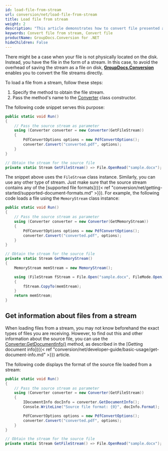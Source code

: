 ```yaml
---
id: load-file-from-stream
url: conversion/net/load-file-from-stream
title: Load file from stream
weight: 2
description: "This article demonstrates how to convert file presented as a stream using GroupDocs.Conversion for .NET API."
keywords: Convert file from stream, Convert file
productName: GroupDocs.Conversion for .NET
hideChildren: False
---
```

There might be a case when your file is not physically located on the disk. Instead, you have the file in the form of a stream. In this case, to avoid the overhead of saving the stream as a file on disk, [**GroupDocs.Conversion**](https://products.groupdocs.com/conversion/net) enables you to convert the file streams directly.

To load a file from a stream, follow these steps:

1.  Specify the method to obtain the file stream.
2.  Pass the method's name to the [Converter](https://reference.groupdocs.com/conversion/net/groupdocs.conversion/converter) class constructor.

The following code snippet serves this purpose:

```csharp
public static void Run()
{
    // Pass the source stream as parameter
    using (Converter converter = new Converter(GetFileStream)) 
    {
        PdfConvertOptions options = new PdfConvertOptions();
        converter.Convert("converted.pdf", options);
    }
}

// Obtain the stream for the source file
private static Stream GetFileStream() => File.OpenRead("sample.docx");
```
The snippet above uses the `FileStream` class instance. Similarly, you can use any other type of stream. Just make sure that the source stream contains any of the [supported file formats]({{< ref "conversion/net/getting-started/supported-document-formats.md" >}}). For example, the following code loads a file using the `MemoryStream` class instance:

```csharp
public static void Run()
{
    // Pass the source stream as parameter
    using (Converter converter = new Converter(GetMemoryStream)) 
    {
        PdfConvertOptions options = new PdfConvertOptions();
        converter.Convert("converted.pdf", options);
    }
}

// Obtain the stream for the source file
private static Stream GetMemoryStream()
{
    MemoryStream memStream = new MemoryStream();

    using (FileStream fStream = File.Open("sample.docx", FileMode.Open))
    {
        fStream.CopyTo(memStream);
    }
    return memStream;
}
```

## Get information about files from a stream
When loading files from a stream, you may not know beforehand the exact types of files you are receiving. However, to find out this and other information about the source file, you can use the [Converter.GetDocumentInfo()](https://reference.groupdocs.com/conversion/net/groupdocs.conversion/converter/getdocumentinfo/) method, as described in the [Getting document info]({{< ref "conversion/net/developer-guide/basic-usage/get-document-info.md" >}}) article.

The following code displays the format of the source file loaded from a stream:
```csharp
public static void Run()
{
    // Pass the source stream as parameter
    using (Converter converter = new Converter(GetFileStream)) 
    {
        IDocumentInfo docInfo = converter.GetDocumentInfo();
        Console.WriteLine("Source file format: {0}", docInfo.Format);

        PdfConvertOptions options = new PdfConvertOptions();
        converter.Convert("converted.pdf", options);
    }
}

// Obtain the stream for the source file
private static Stream GetFileStream() => File.OpenRead("sample.docx");
```